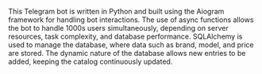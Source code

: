 This Telegram bot is written in Python and built using the Aiogram framework for handling bot interactions. The use of async functions allows the bot to handle 1000s users simultaneously, depending on server resources, task complexity, and database performance. SQLAlchemy is used to manage the database, where data such as brand, model, and price are stored. The dynamic nature of the database allows new entries to be added, keeping the catalog continuously updated.
